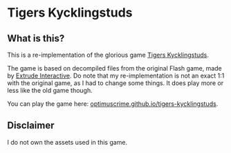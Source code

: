 # Tigers Kycklingstuds

## What is this?

This is a re-implementation of the glorious game [Tigers Kycklingstuds](http://speldemo.extrude.se/tigerstuds/spel.html).

The game is based on decompiled files from the original Flash game, made by [Extrude Interactive](http://extrude.se).
Do note that my re-implementation is not an exact 1:1 with the original game, as I had to change some things. It does
play more or less like the old game though.

You can play the game here: [optimuscrime.github.io/tigers-kycklingstuds](https://optimuscrime.github.io/tigers-kycklingstuds).

## Disclaimer

I do not own the assets used in this game.
